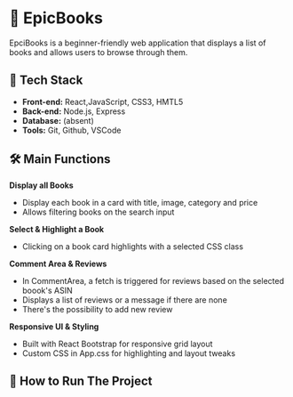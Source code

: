 # 🌱 EpicBooks
EpciBooks is a beginner-friendly web application that displays a list of books and allows users to browse through them.

## 🚀 Tech Stack
- **Front-end:** React,JavaScript, CSS3, HMTL5
- **Back-end:** Node.js, Express
- **Database:** (absent)
- **Tools:** Git, Github, VSCode

## 🛠️ Main Functions
**Display all Books**
- Display each book in a card with title, image, category and price
- Allows filtering books on the search input

**Select & Highlight a Book**
- Clicking on a book card highlights with a selected CSS class

**Comment Area & Reviews**
- In CommentArea, a fetch is triggered for reviews based on the selected boook's ASIN
- Displays a list of reviews or a message if there are none
- There's the possibility to add new review

**Responsive UI & Styling**
- Built with React Bootstrap for responsive grid layout
- Custom CSS in App.css for highlighting and layout tweaks

## 🧪 How to Run The Project


